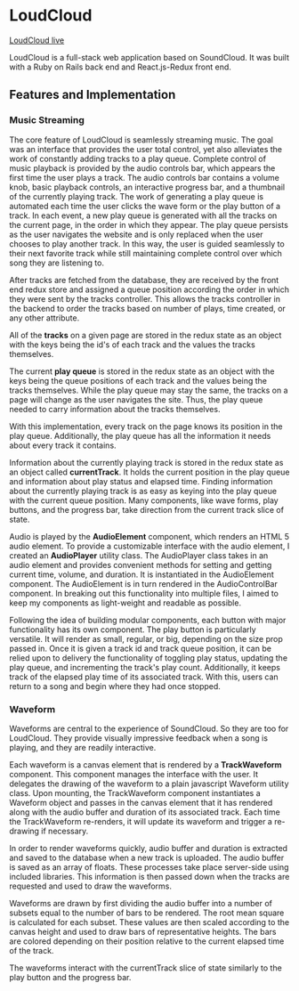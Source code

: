 # LoudCloud

[LoudCloud live](http://loud-cloud.herokuapp.com "Live Link")

LoudCloud is a full-stack web application based on SoundCloud. It was built with a Ruby on Rails back end and React.js-Redux front end.

## Features and Implementation

### Music Streaming

The core feature of LoudCloud is seamlessly streaming music. The goal was an interface that provides the user total control, yet also alleviates the work of constantly adding tracks to a play queue. Complete control of music playback is provided by the audio controls bar, which appears the first time the user plays a track. The audio controls bar contains a volume knob, basic playback controls, an interactive progress bar, and a thumbnail of the currently playing track. The work of generating a play queue is automated each time the user clicks the wave form or the play button of a track. In each event, a new play queue is generated with all the tracks on the current page, in the order in which they appear. The play queue persists as the user navigates the website and is only replaced when the user chooses to play another track. In this way, the user is guided seamlessly to their next favorite track while still maintaining complete control over which song they are listening to.

After tracks are fetched from the database, they are received by the front end redux store and assigned a queue position according the order in which they were sent by the tracks controller. This allows the tracks controller in the backend to order the tracks based on number of plays, time created, or any other attribute.

All of the **tracks** on a given page are stored in the redux state as an object with the keys being the id's of each track and the values the tracks themselves.

The current **play queue** is stored in the redux state as an object with the keys being the queue positions of each track and the values being the tracks themselves. While the play queue may stay the same, the tracks on a page will change as the user navigates the site. Thus, the play queue needed to carry information about the tracks themselves.

With this implementation, every track on the page knows its position in the play queue. Additionally, the play queue has all the information it needs about every track it contains.

Information about the currently playing track is stored in the redux state as an object called **currentTrack**. It holds the current position in the play queue and information about play status and elapsed time. Finding information about the currently playing track is as easy as keying into the play queue with the current queue position. Many components, like wave forms, play buttons, and the progress bar, take direction from the current track slice of state.

Audio is played by the **AudioElement** component, which renders an HTML 5 audio element. To provide a customizable interface with the audio element, I created an **AudioPlayer** utility class. The AudioPlayer class takes in an audio element and provides convenient methods for setting and getting current time, volume, and duration. It is instantiated in the AudioElement component. The AudioElement is in turn rendered in the AudioControlBar component. In breaking out this functionality into multiple files, I aimed to keep my components as light-weight and readable as possible.

Following the idea of building modular components, each button with major functionality has its own component. The play button is particularly versatile. It will render as small, regular, or big, depending on the size prop passed in. Once it is given a track id and track queue position, it can be relied upon to delivery the functionality of toggling play status, updating the play queue, and incrementing the track's play count. Additionally, it keeps track of the elapsed play time of its associated track. With this, users can return to a song and begin where they had once stopped.

### Waveform

Waveforms are central to the experience of SoundCloud. So they are too for LoudCloud. They provide visually impressive feedback when a song is playing, and they are readily interactive.

Each waveform is a canvas element that is rendered by a **TrackWaveform** component. This component manages the interface with the user. It delegates the drawing of the waveform to a plain javascript Waveform utility class. Upon mounting, the TrackWaveform component instantiates a Waveform object and passes in the canvas element that it has rendered along with the audio buffer and duration of its associated track. Each time the TrackWaveform re-renders, it will update its waveform and trigger a re-drawing if necessary.

In order to render waveforms quickly, audio buffer and duration is extracted and saved to the database when a new track is uploaded. The audio buffer is saved as an array of floats. These processes take place server-side using included libraries. This information is then passed down when the tracks are requested and used to draw the waveforms.

Waveforms are drawn by first dividing the audio buffer into a number of subsets equal to the number of bars to be rendered. The root mean square is calculated for each subset. These values are then scaled according to the canvas height and used to draw bars of representative heights. The bars are colored depending on their position relative to the current elapsed time of the track.

The waveforms interact with the currentTrack slice of state similarly to the play button and the progress bar.
